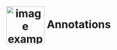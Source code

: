 <h1 align="center">
    <img src="https://cdn2.iconfinder.com/data/icons/circle-icons-1/64/email-512.png" alt="image example" align="center" width="100px">
    Annotations
</h1>
